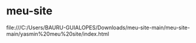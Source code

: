 # meu-site
file:///C:/Users/BAURU-GUIALOPES/Downloads/meu-site-main/meu-site-main/yasmin%20meu%20site/index.html
